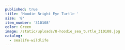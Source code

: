 ```yaml
---
published: true
title: 'Hoodie Bright Eye Turtle '
size: '8'
item_number: '310108'
color: Green
image: /static/uploads/8-hoodie_sea_turtle_310108.jpg
catalog:
  - sealife-wildlife
---
```


